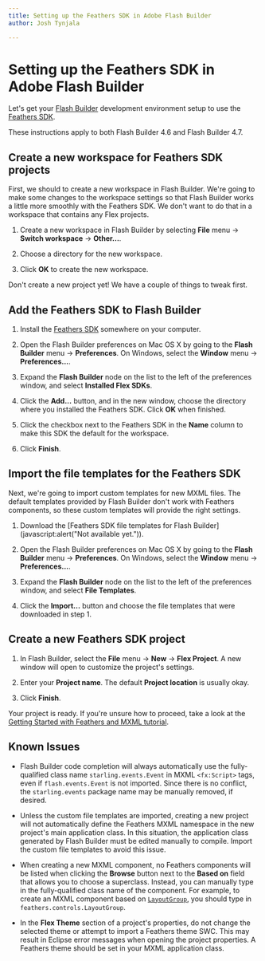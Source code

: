 ```yaml
---
title: Setting up the Feathers SDK in Adobe Flash Builder  
author: Josh Tynjala

---
```

# Setting up the Feathers SDK in Adobe Flash Builder

Let's get your [Flash Builder](http://www.adobe.com/products/flash-builder.html) development environment setup to use the [Feathers SDK](http://feathersui.com/sdk/).

<aside class="info">These instructions apply to both Flash Builder 4.6 and Flash Builder 4.7.</aside>

## Create a new workspace for Feathers SDK projects

First, we should to create a new workspace in Flash Builder. We're going to make some changes to the workspace settings so that Flash Builder works a little more smoothly with the Feathers SDK. We don't want to do that in a workspace that contains any Flex projects.

1. Create a new workspace in Flash Builder by selecting **File** menu → **Switch workspace** → **Other...**.

2. Choose a directory for the new workspace.

3. Click **OK** to create the new workspace.

Don't create a new project yet! We have a couple of things to tweak first.

## Add the Feathers SDK to Flash Builder

1. Install the [Feathers SDK](http://feathersui.com/sdk/) somewhere on your computer.

2. Open the Flash Builder preferences on Mac OS X by going to the **Flash Builder** menu → **Preferences**. On Windows, select the **Window** menu → **Preferences...**.

3. Expand the **Flash Builder** node on the list to the left of the preferences window, and select **Installed Flex SDKs**.

4. Click the **Add...** button, and in the new window, choose the directory where you installed the Feathers SDK. Click **OK** when finished.

5. Click the checkbox next to the Feathers SDK in the **Name** column to make this SDK the default for the workspace.

6. Click **Finish**.

## Import the file templates for the Feathers SDK

Next, we're going to import custom templates for new MXML files. The default templates provided by Flash Builder don't work with Feathers components, so these custom templates will provide the right settings.

1. Download the [Feathers SDK file templates for Flash Builder](javascript:alert("Not available yet.")).

2. Open the Flash Builder preferences on Mac OS X by going to the **Flash Builder** menu → **Preferences**. On Windows, select the **Window** menu → **Preferences...**.

3. Expand the **Flash Builder** node on the list to the left of the preferences window, and select **File Templates**.

4. Click the **Import...** button and choose the file templates that were downloaded in step 1.

## Create a new Feathers SDK project

1. In Flash Builder, select the **File** menu → **New** → **Flex Project**. A new window will open to customize the project's settings.

2. Enter your **Project name**. The default **Project location** is usually okay.

3. Click **Finish**.

Your project is ready. If you're unsure how to proceed, take a look at the [Getting Started with Feathers and MXML tutorial](getting-started-mxml.html).

## Known Issues

* Flash Builder code completion will always automatically use the fully-qualified class name `starling.events.Event` in MXML `<fx:Script>` tags, even if `flash.events.Event` is not imported. Since there is no conflict, the `starling.events` package name may be manually removed, if desired.

* Unless the custom file templates are imported, creating a new project will not automatically define the Feathers MXML namespace in the new project's main application class. In this situation, the application class generated by Flash Builder must be edited manually to compile. Import the custom file templates to avoid this issue.

* When creating a new MXML component, no Feathers components will be listed when clicking the **Browse** button next to the **Based on** field that allows you to choose a superclass. Instead, you can manually type in the fully-qualified class name of the component. For example, to create an MXML component based on [`LayoutGroup`](../layout-group.html), you should type in `feathers.controls.LayoutGroup`.

* In the **Flex Theme** section of a project's properties, do not change the selected theme or attempt to import a Feathers theme SWC. This may result in Eclipse error messages when opening the project properties. A Feathers theme should be set in your MXML application class.
